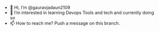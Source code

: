 - 👋 Hi, I’m @gauravjadaun2109
- 👀 I’m interested in learning Devops Tools and tech and currently doing so
- 📫 How to reach me? Push a message on this branch.

<!---
gauravjadaun2109/gauravjadaun2109 is a ✨ special ✨ repository because its `README.md` (this file) appears on your GitHub profile.
You can click the Preview link to take a look at your changes.
--->
